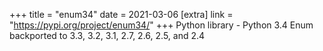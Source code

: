 +++
title = "enum34"
date = 2021-03-06
[extra]
link = "https://pypi.org/project/enum34/"
+++
Python library - Python 3.4 Enum backported to 3.3, 3.2, 3.1, 2.7, 2.6, 2.5, and 2.4

